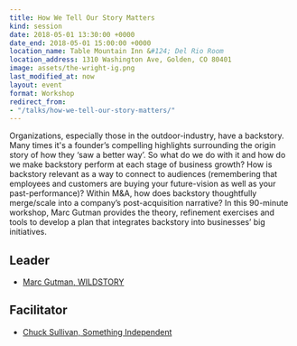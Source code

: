 ```yaml
---
title: How We Tell Our Story Matters
kind: session
date: 2018-05-01 13:30:00 +0000
date_end: 2018-05-01 15:00:00 +0000
location_name: Table Mountain Inn &#124; Del Rio Room
location_address: 1310 Washington Ave, Golden, CO 80401
image: assets/the-wright-ig.png
last_modified_at: now
layout: event
format: Workshop
redirect_from:
- "/talks/how-we-tell-our-story-matters/"
---
```

Organizations, especially those in the outdoor-industry, have a backstory. Many times it's a founder’s compelling highlights surrounding the origin story of how they ‘saw a better way’. So what do we do with it and how do we make backstory perform at each stage of business growth? How is backstory relevant as a way to connect to audiences (remembering that employees and customers are buying your future-vision as well as your past-performance)? Within M&A, how does backstory thoughtfully merge/scale into a company’s post-acquisition narrative? In this 90-minute workshop, Marc Gutman provides the theory, refinement exercises and tools to develop a plan that integrates backstory into businesses’ big initiatives.

## Leader

* [Marc Gutman, WILDSTORY](https://wildstory.com/)

## Facilitator

* [Chuck Sullivan, Something Independent](http://www.somethingindependent.com/)